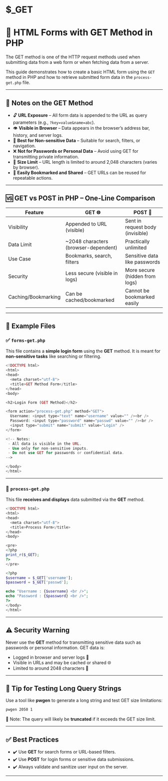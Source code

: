 # $_GET

# 📘 HTML Forms with GET Method in PHP

The GET method is one of the HTTP request methods used when submitting data from a web form or when fetching data from a server.

This guide demonstrates how to create a basic HTML form using the `GET` method in PHP and how to retrieve submitted form data in the `process-get.php` file.

---

## 📝 Notes on the GET Method

* 🔓 **URL Exposure** – All form data is appended to the URL as query parameters (e.g., `?key=value&name=abc`).
* 👁️ **Visible in Browser** – Data appears in the browser’s address bar, history, and server logs.
* 🔸 **Best for Non-sensitive Data** – Suitable for search, filters, or navigation.
* ❌ **Not for Passwords or Personal Data** – Avoid using GET for transmitting private information.
* 📏 **Size Limit** – URL length is limited to around 2,048 characters (varies by browser).
* 🔁 **Easily Bookmarked and Shared** – GET URLs can be reused for repeatable actions.

---

## 🆚 GET vs POST in PHP – One-Line Comparison

| Feature             | GET 🌐                                | POST 📩                          |
| ------------------- | ------------------------------------- | -------------------------------- |
| Visibility          | Appended to URL (visible)             | Sent in request body (invisible) |
| Data Limit          | \~2048 characters (browser-dependent) | Practically unlimited            |
| Use Case            | Bookmarks, search, filters            | Sensitive data like passwords    |
| Security            | Less secure (visible in logs)         | More secure (hidden from logs)   |
| Caching/Bookmarking | Can be cached/bookmarked              | Cannot be bookmarked easily      |

---

## 🧪 Example Files

### ✅ `forms-get.php`

This file contains a **simple login form** using the **GET** method. It is meant for **non-sensitive tasks** like searching or filtering.

```php
<!DOCTYPE html>
<html>
<head>
  <meta charset="utf-8">
  <title>GET Method Form</title>
</head>
<body>

<h2>Login Form (GET Method)</h2>

<form action="process-get.php" method="GET">
  Username: <input type="text" name="username" value="" /><br />
  Password: <input type="password" name="passwd" value="" /><br />
  <input type="submit" name="submit" value="Login" />
</form>

<!-- Notes:
 - All data is visible in the URL.
 - Use only for non-sensitive inputs.
 - Do not use GET for passwords or confidential data.
-->

</body>
</html>
```

---

### 📄 `process-get.php`

This file **receives and displays** data submitted via the **GET** method.

```php
<!DOCTYPE html>
<html>
<head>
  <meta charset="utf-8">
  <title>Process Form</title>
</head>
<body>

<pre>
<?php
print_r($_GET);
?>
</pre>

<?php
$username = $_GET['username'];
$password = $_GET['passwd'];

echo "Username : {$username} <br />";
echo "Password : {$password} <br />";
?>
</body>
</html>
```

---

## ⚠️ Security Warning

Never use the **GET** method for transmitting sensitive data such as passwords or personal information. GET data is:

* Logged in browser and server logs 📜
* Visible in URLs and may be cached or shared 🌐
* Limited to around 2048 characters 📏

---

## 🧪 Tip for Testing Long Query Strings

Use a tool like **pwgen** to generate a long string and test GET size limitations:

```bash
pwgen 2050 1
```

🔸 Note: The query will likely be **truncated** if it exceeds the GET size limit.

---

## ✅ Best Practices

* ✔️ Use **GET** for search forms or URL-based filters.
* ✔️ Use **POST** for login forms or sensitive data submissions.
* ✔️ Always validate and sanitize user input on the server.

---

